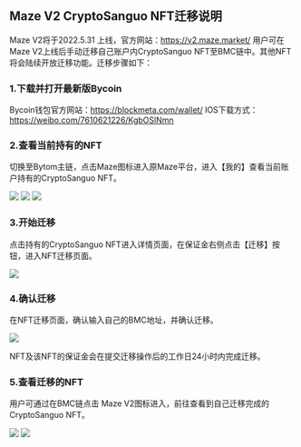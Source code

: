 ## Maze V2 CryptoSanguo NFT迁移说明

Maze V2将于2022.5.31 上线，官方网站：https://v2.maze.market/
用户可在Maze V2上线后手动迁移自己账户内CryptoSanguo NFT至BMC链中。其他NFT将会陆续开放迁移功能。迁移步骤如下：

### 1.下载并打开最新版Bycoin

Bycoin钱包官方网站：https://blockmeta.com/wallet/
IOS下载方式：https://weibo.com/7610621226/KgbOSlNmn

### 2.查看当前持有的NFT

切换至Bytom主链，点击Maze图标进入原Maze平台，进入【我的】查看当前账户持有的CryptoSanguo NFT。

![](../images/maze-migrate/maze-migrate1.png)
![](../images/maze-migrate/maze-migrate2.png)
![](../images/maze-migrate/maze-migrate3.png)

### 3.开始迁移

点击持有的CryptoSanguo NFT进入详情页面，在保证金右侧点击【迁移】按钮，进入NFT迁移页面。

![](../images/maze-migrate/maze-migrate4.png)

### 4.确认迁移

在NFT迁移页面，确认输入自己的BMC地址，并确认迁移。

![](../images/maze-migrate/maze-migrate5.png)

NFT及该NFT的保证金会在提交迁移操作后的工作日24小时内完成迁移。

### 5.查看迁移的NFT

用户可通过在BMC链点击 Maze V2图标进入，前往查看到自己迁移完成的CryptoSanguo NFT。

![](../images/maze-migrate/maze-migrate6.png)
![](../images/maze-migrate/maze-migrate7.png)



